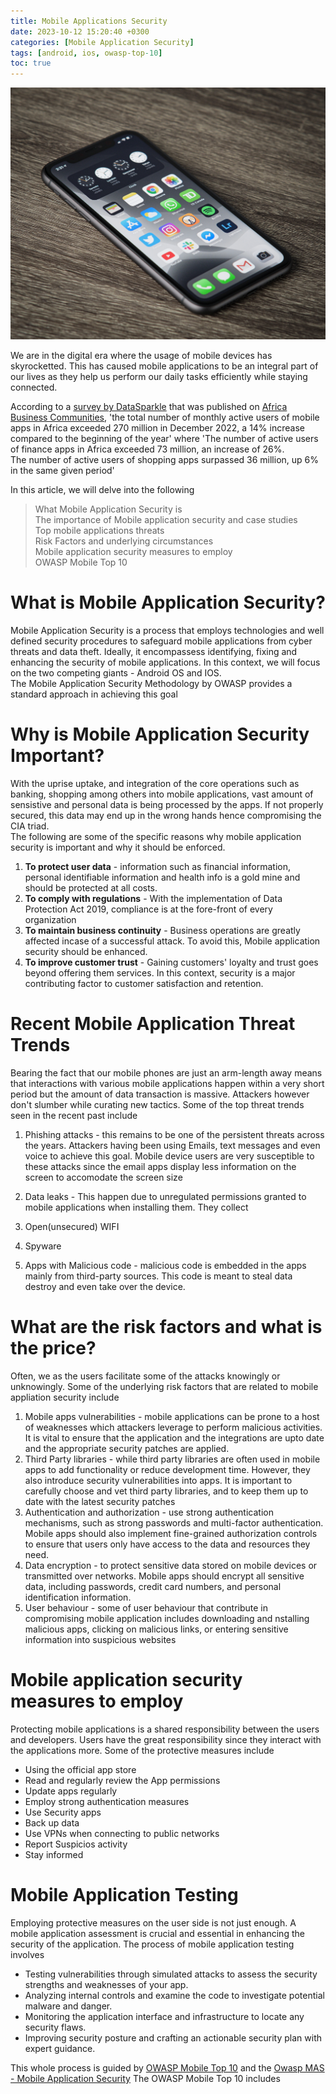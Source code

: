 ```yaml
---
title: Mobile Applications Security
date: 2023-10-12 15:20:40 +0300
categories: [Mobile Application Security]
tags: [android, ios, owasp-top-10]
toc: true
---
```

![image](/assets/img/mobile/unsplash.jpg)  

We are in the digital era where the usage of mobile devices has skyrocketted. This has caused mobile applications to be an integral part of our lives as they help us perform our daily  tasks efficiently while staying connected.  

According to a [survey by DataSparkle](https://www.datasparkle.net/home/pc/en/researchReport/index.html) that was published on [Africa Business Communities](https://africabusinesscommunities.com/africadata/africa-had-more-than-270-million-mobile-apps-users-as-of-december-2022-report/), 'the total number of monthly active users of mobile apps in Africa exceeded 270 million in December 2022, a 14% increase compared to the beginning of the year' where 'The number of active users of finance apps in Africa exceeded 73 million, an increase of 26%.  
The number of active users of shopping apps surpassed 36 million, up 6% in the same given period'

In this article, we will delve into the following  
> What Mobile Application Security is  
> The importance of Mobile application security and case studies  
> Top mobile applications threats  
> Risk Factors and underlying circumstances  
> Mobile application security measures to employ     
> OWASP Mobile Top 10

# What is Mobile Application Security?
Mobile Application Security is a process that employs technologies and well defined security procedures to safeguard mobile applications from cyber threats and data theft. Ideally, it encompassess identifying, fixing and enhancing the security of mobile applications. In this context, we will focus on the two competing giants - Android OS and IOS.  
The Mobile Application Security Methodology by OWASP provides a standard approach in achieving this goal

# Why is Mobile Application Security Important?
With the uprise uptake, and integration of the core operations such as banking, shopping among others into mobile applications, vast amount of sensistive and personal data is being processed by the apps. If not properly secured, this data may end up in the wrong hands hence compromising the CIA triad.  
The following are some of the specific reasons why mobile application security is important and why it should be enforced.  
1. __To protect user data__ - information such as financial information, personal identifiable information and health info is a gold mine and should be protected at all costs.
2. __To comply with regulations__ - With the implementation of Data Protection Act 2019, compliance is at the fore-front of every organization
3. __To maintain business continuity__ - Business operations are greatly affected incase of a successful attack. To avoid this, Mobile application security should be enhanced.
4. __To improve customer trust__ - Gaining customers' loyalty and trust goes beyond offering them services. In this context, security is a major contributing factor to customer satisfaction and retention.

# Recent Mobile Application Threat Trends 
Bearing the fact that our mobile phones are just an arm-length away means that interactions with various mobile applications happen within a very short period but the amount of data transaction is massive. Attackers however don't slumber while curating new tactics. Some of the top threat trends seen in the recent past include
1. Phishing attacks  - this remains to be one of the persistent threats across the years. Attackers having been using Emails, text messages and even voice to achieve this goal. Mobile device users are very susceptible to these attacks since the email apps display less information on the screen to accomodate the screen size

2. Data leaks - This happen due to unregulated permissions granted to mobile applications when installing them. They collect 
3. Open(unsecured) WIFI
4. Spyware
5. Apps with Malicious code - malicious code is embedded in the apps mainly from third-party sources. This code is meant to steal data destroy and even take over the device. 


# What are the risk factors and what is the price?
Often, we as the users facilitate some of the attacks knowingly or unknowingly. Some of the underlying risk factors that are related to mobile appliation security include
1. Mobile apps vulnerabilities - mobile applications can be prone to a host of weaknesses which attackers leverage to perform malicious activities. It is vital to ensure that the application and the integrations are upto date and the appropriate security patches are applied. 
2. Third Party libraries - while third  party libraries are often used in mobile apps to add functionality or reduce development time. However, they also introduce security vulnerabilities into apps. It is important to carefully choose and vet third party libraries, and to keep them up to date with the latest security patches
6. Authentication and authorization - use strong authentication mechanisms, such as strong passwords and multi-factor authentication. Mobile apps should also implement fine-grained authorization controls to ensure that users only have access to the data and resources they need.
7. Data encryption - to protect sensitive data stored on mobile devices or transmitted over networks. Mobile apps should encrypt all sensitive data, including passwords, credit card numbers, and personal identification information.
8. User behaviour - some of user behaviour that contribute in compromising mobile application includes downloading and nstalling malicious apps, clicking on malicious links, or entering sensitive information into suspicious websites

# Mobile application security measures to employ
Protecting mobile applications is a shared responsibility between the users and developers. Users have the great responsibility since they interact with the applications more. Some of the protective measures include  
* Using the official app store
* Read and regularly review the App permissions
* Update apps regularly
* Employ strong authentication measures
* Use Security apps
* Back up data
* Use VPNs when connecting to public networks
* Report Suspicios activity
* Stay informed

# Mobile Application Testing
Employing protective measures on the user side is not just enough. A mobile application assessment is crucial and essential in enhancing the security of the application. The process of mobile application testing involves  
* Testing vulnerabilities through simulated attacks to assess the security strengths and weaknesses of your app.
* Analyzing internal controls and examine the code to investigate potential malware and danger.
* Monitoring the application interface and infrastructure to locate any security flaws.
* Improving security posture and crafting an actionable security plan with expert guidance.

This whole process is guided by [OWASP Mobile Top 10](https://owasp.org/www-project-mobile-top-10/) and the [Owasp MAS - Mobile Application Security](https://owasp.org/www-project-mobile-top-10/) 
The OWASP Mobile Top 10 includes







